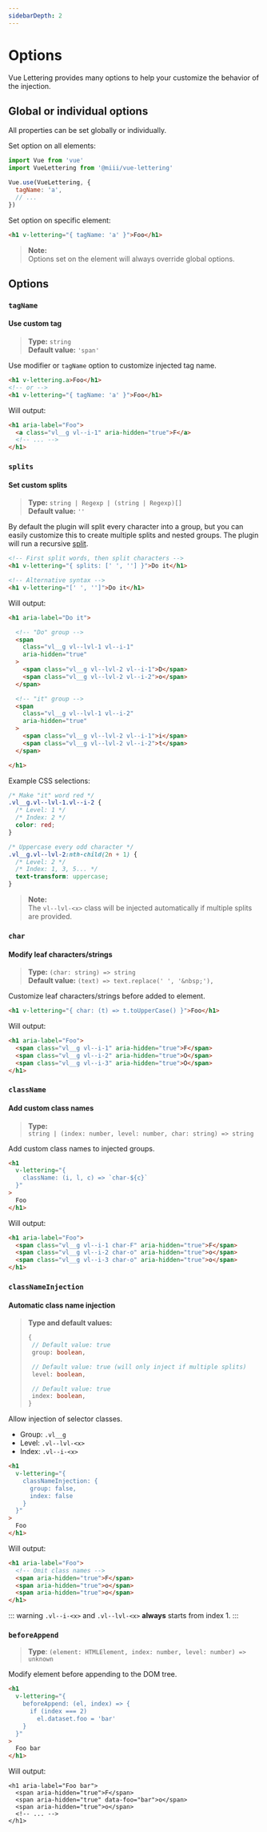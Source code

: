 ```yaml
---
sidebarDepth: 2
---
```


# Options
Vue Lettering provides many options to help your customize the behavior of the injection.

## Global or individual options
All properties can be set globally or individually.

Set option on all elements:
```js
import Vue from 'vue'
import VueLettering from '@miii/vue-lettering'

Vue.use(VueLettering, {
  tagName: 'a',
  // ...
})
```

Set option on specific element:
```html
<h1 v-lettering="{ tagName: 'a' }">Foo</h1>
```

> **Note:**<br>
> Options set on the element will always override global options.

## Options
### `tagName`
#### Use custom tag
> **Type:** `string`<br>
> **Default value:** `'span'`

Use modifier or `tagName` option to customize injected tag name.
```html
<h1 v-lettering.a>Foo</h1>
<!-- or -->
<h1 v-lettering="{ tagName: 'a' }">Foo</h1>
```

Will output:
```html
<h1 aria-label="Foo">
  <a class="vl__g vl--i-1" aria-hidden="true">F</a>
  <!-- ... -->
</h1>
```

### `splits`
#### Set custom splits
> **Type:** `string | Regexp | (string | Regexp)[]`<br>
> **Default value:** `''`

By default the plugin will split every character into a group, but you can easily customize this to create multiple splits and nested groups. The plugin will run a recursive [split](https://developer.mozilla.org/en-US/docs/Web/JavaScript/Reference/Global_Objects/String/split).

```html
<!-- First split words, then split characters -->
<h1 v-lettering="{ splits: [' ', ''] }">Do it</h1>

<!-- Alternative syntax -->
<h1 v-lettering="[' ', '']">Do it</h1>
```

Will output:
```html
<h1 aria-label="Do it">

  <!-- "Do" group -->
  <span
    class="vl__g vl--lvl-1 vl--i-1"
    aria-hidden="true"
  >
    <span class="vl__g vl--lvl-2 vl--i-1">D</span>
    <span class="vl__g vl--lvl-2 vl--i-2">o</span>
  </span>

  <!-- "it" group -->
  <span
    class="vl__g vl--lvl-1 vl--i-2"
    aria-hidden="true"
  >
    <span class="vl__g vl--lvl-2 vl--i-1">i</span>
    <span class="vl__g vl--lvl-2 vl--i-2">t</span>
  </span>

</h1>
```
Example CSS selections:
```css
/* Make "it" word red */
.vl__g.vl--lvl-1.vl--i-2 {
  /* Level: 1 */
  /* Index: 2 */
  color: red;
}
```
```css
/* Uppercase every odd character */
.vl__g.vl--lvl-2:nth-child(2n + 1) {
  /* Level: 2 */
  /* Index: 1, 3, 5... */
  text-transform: uppercase;
}
```

> **Note:**<br>The `vl--lvl-<x>` class will be injected automatically if multiple splits are provided.

### `char`
#### Modify leaf characters/strings
> <strong>Type:</strong> `(char: string) => string`<br>
> <strong>Default value:</strong> `(text) => text.replace(' ', '&nbsp;'),`

Customize leaf characters/strings before added to element.

```html
<h1 v-lettering="{ char: (t) => t.toUpperCase() }">Foo</h1>
```

Will output:
```html
<h1 aria-label="Foo">
  <span class="vl__g vl--i-1" aria-hidden="true">F</span>
  <span class="vl__g vl--i-2" aria-hidden="true">O</span>
  <span class="vl__g vl--i-3" aria-hidden="true">O</span>
</h1>
```

### `className`
#### Add custom class names
> **Type:**<br>`string | (index: number, level: number, char: string) => string`

Add custom class names to injected groups.
```html
<h1
  v-lettering="{
    className: (i, l, c) => `char-${c}`
  }"
>
  Foo
</h1>
```

Will output:
```html
<h1 aria-label="Foo">
  <span class="vl__g vl--i-1 char-F" aria-hidden="true">F</span>
  <span class="vl__g vl--i-2 char-o" aria-hidden="true">o</span>
  <span class="vl__g vl--i-3 char-o" aria-hidden="true">o</span>
</h1>
```

### `classNameInjection`
#### Automatic class name injection
> **Type and default values:**
> ```typescript
> {
>  // Default value: true
>  group: boolean,
>
>  // Default value: true (will only inject if multiple splits)
>  level: boolean,
>
>  // Default value: true
>  index: boolean,
> }
> ```
Allow injection of selector classes.
- Group: `.vl__g`
- Level: `.vl--lvl-<x>`
- Index: `.vl--i-<x>`

```html
<h1
  v-lettering="{
    classNameInjection: {
      group: false,
      index: false
    }
  }"
>
  Foo
</h1>
```

Will output:
```html
<h1 aria-label="Foo">
  <!-- Omit class names -->
  <span aria-hidden="true">F</span>
  <span aria-hidden="true">o</span>
  <span aria-hidden="true">o</span>
</h1>
```

::: warning
`.vl--i-<x>` and `.vl--lvl-<x>` **always** starts from index 1.
:::

### `beforeAppend`
> **Type**: `(element: HTMLElement, index: number, level: number) => unknown`

Modify element before appending to the DOM tree.
```html
<h1
  v-lettering="{
    beforeAppend: (el, index) => {
      if (index === 2)
        el.dataset.foo = 'bar'
    }
  }"
>
  Foo bar
</h1>
```

Will output:
```html{3}
<h1 aria-label="Foo bar">
  <span aria-hidden="true">F</span>
  <span aria-hidden="true" data-foo="bar">o</span>
  <span aria-hidden="true">o</span>
  <!-- ... -->
</h1>
```